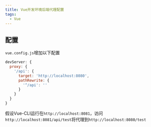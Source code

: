 ```yaml
---
title: Vue开发环境后端代理配置
tags: 
  - Vue
---
```


## 配置

<!--more-->

`vue.config.js`增加以下配置

```js
devServer: {
  proxy: {
    '/api': {
      target: 'http://localhost:8080',
      pathRewrite: {
        '^/api': ''
      }
    }
  }
}
```



假设Vue-CLI运行在`http://localhost:8081`，访问`http://localhost:8081/api/test`将代理到`http://localhost:8080/test`